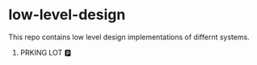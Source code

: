 # low-level-design
This repo contains low level design implementations of differnt systems.

1. PRKING LOT 🅿️

